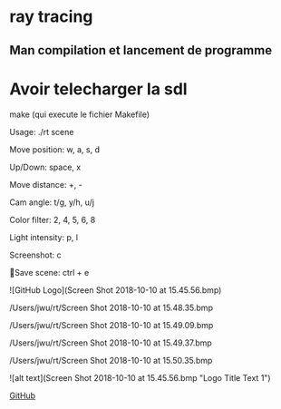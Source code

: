 # ray tracing

Man compilation et lancement de programme
-----------------------------------------------
# Avoir telecharger la sdl
 
make (qui execute le fichier Makefile)

Usage: ./rt scene

Move position: w, a, s, d

Up/Down: space, x

Move distance: +, -

Cam angle: t/g, y/h, u/j

Color filter: 2, 4, 5, 6, 8

Light intensity: p, l

Screenshot: c

Save scene: ctrl + e

![GitHub Logo](Screen Shot 2018-10-10 at 15.45.56.bmp)

/Users/jwu/rt/Screen Shot 2018-10-10 at 15.48.35.bmp

/Users/jwu/rt/Screen Shot 2018-10-10 at 15.49.09.bmp

/Users/jwu/rt/Screen Shot 2018-10-10 at 15.49.37.bmp

/Users/jwu/rt/Screen Shot 2018-10-10 at 15.50.35.bmp

![alt text](Screen Shot 2018-10-10 at 15.45.56.bmp "Logo Title Text 1")

[GitHub](http://github.com)
